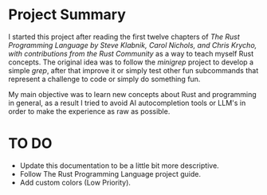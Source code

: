 # Project Summary #

I started this project after reading the first twelve chapters of *The Rust Programming Language
by Steve Klabnik, Carol Nichols, and Chris Krycho, with contributions from the Rust Community* as a way to teach myself Rust concepts.
The original idea was to follow the *minigrep* project to develop a simple *grep*, after that improve it or simply test other
fun subcommands that represent a challenge to code or simply do something fun.

My main objective was to learn new concepts about Rust and programming in general, as a result I tried to avoid AI autocompletion tools or LLM's in order to make the experience as raw as possible.

# TO DO #

- Update this documentation to be a little bit more descriptive.
- Follow The Rust Programming Language project guide.
- Add custom colors (Low Priority).

